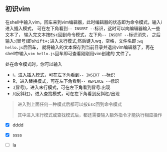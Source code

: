 ## 初识vim

在shell中输入vim，回车来到vim编辑器，此时编辑器的状态即为命令模式，输入i进入插入模式，
可在左下角看到`-- INSERT --`标识，这时可以向编辑器输入一些文本了，
输入完文本按<kbd>Esc</kbd>回到命令模式，左下角`-- INSERT --`标识消失，
之后输入:(冒号)即<kbd>shift+;</kbd>进入末行模式,然后键入wq，空格，文件名即`:wq hello.js`后回车，
就将输入的文本保存到当前目录并退出vim编辑器了，再在shell中输入`vim hello.js`回车即可查看刚刚用vim创建的
文件了。


处在命令模式时，你可以输入
- i，进入插入模式，可在左下角看到`-- INSERT --`标识
- R，进入替换模式，可在左下角看到`-- REPLACE --`标识
- :(冒号)，进入末行模式，可在左下角看到冒号:出现
- /(反斜杠)，进入查找模式，可在左下角看到反斜杠/出现

> 进入到上面任何一种模式后都可以按<kbd>Esc</kbd>回到命令模式
> 
> 其中进入末行模式或查找模式后，都还需要输入额外指令才能执行相应操作

- [x] dddd
- [x] ssss
- [ ] la

